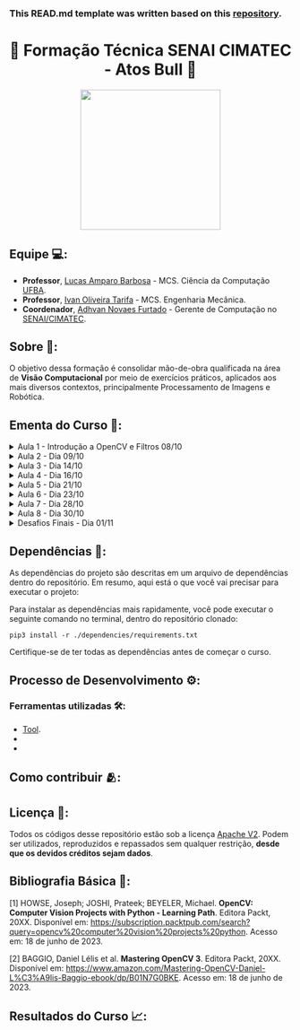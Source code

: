 
### This READ.md template was written based on this [repository](https://github.com/FernandoSchett/github_readme_template).

<h1 align="center">🌠 Formação Técnica SENAI CIMATEC - Atos Bull 🌠</h1>

<div align="center">
	<a href="link_for_webite">
	<img height = "250em" src = "https://github.com/FernandoSchett/github_readme_template/assets/80331486/1f037927-76de-43a3-89b0-41a488d3a33c" />
    </a>
</div>

## Equipe 💻:

- **Professor**, [Lucas Amparo Barbosa](https://lucasamparo.github.io) - MCS. Ciência da Computação [UFBA](https://www.ufba.br/).
- **Professor**, [Ivan Oliveira Tarifa](http://lattes.cnpq.br/9965035625458999) - MCS. Engenharia Mecânica.
- **Coordenador**, [Adhvan Novaes Furtado](http://lattes.cnpq.br/2180231474465012) - Gerente de Computação no [SENAI/CIMATEC](https://www.senaicimatec.com.br/).

## Sobre 🤔:

O objetivo dessa formação é consolidar mão-de-obra qualificada na área de **Visão Computacional** por meio de exercícios práticos, aplicados aos mais diversos contextos, principalmente Processamento de Imagens e Robótica.

## Ementa do Curso 🏫:

<details>
<summary>Aula 1 - Introdução a OpenCV e Filtros 08/10</summary>
	<ul>
		<li>Conteúdo</li>
		<ul>
			<li>Compilação do Opencv</li>
			<li>Manipulando Arquivos e Câmeras</li>
			<li>Filtrando Imagens</li>
		</ul>
		<li><a href="https://github.com/lucasamparo/curso_visao_cimatec/tree/master/aula_2/src">Códigos</a></li>
		<li><a href="https://github.com/lucasamparo/curso_visao_cimatec/blob/master/aula_1/Aula%201%20-%20Introdu%C3%A7%C3%A3o%20Opencv%20e%20filtros.pdf">Slides</a></li>
	</ul>
</details>
<details>
<summary>Aula 2 - Dia 09/10</summary>
	<ul>
		<li>Conteúdo</li>
		<ul>
			<li>Filtros Avançados</li>
			<li>Detecção de Bordas</li>
			<li>Contornos</li>
			<li>Segmentação</li>
		</ul>
		<li><a href="https://github.com/lucasamparo/curso_visao_cimatec/tree/master/aula_2/src">Códigos</a></li>
		<li><a href="https://github.com/lucasamparo/curso_visao_cimatec/blob/master/aula_2/Aula%202%20-%20Bordas%2C%20Filtros%20Avan%C3%A7ados%20e%20Segmenta%C3%A7%C3%A3o..pdf">Slides</a></li>
	</ul>
</details>
<details>
<summary>Aula 3 - Dia 14/10</summary>
  <ul>
    <li>Conteúdo</li>
    <ul>
      <li>Keypoints</li>
      <li>Keypoint Matching</li>
      <li>Stitching</li>
    </ul>
    <li><a href="https://github.com/lucasamparo/curso_visao_cimatec/tree/master/aula_3/src">Códigos</a></li>
    <li><a href="https://github.com/lucasamparo/curso_visao_cimatec/blob/master/aula_3/aula_3.pdf">Slides</a></li>
  </ul>
</details>
<details>
<summary>Aula 4 - Dia 16/10</summary>
  <ul>
    <li>Conteúdo</li>
    <ul>
      <li>Haar Cascade</li>
      <li>Tracking de Faces</li>
      <li>Tracking de outras partes do corpo</li>
    </ul>
    <li><a href="https://github.com/lucasamparo/curso_visao_cimatec/tree/master/aula_4/src">Códigos</a></li>
    <li><a href="https://github.com/lucasamparo/curso_visao_cimatec/blob/master/aula_4/aula_4.pdf">Slides</a></li>
  </ul>
</details>
<details>
<summary>Aula 5 - Dia 21/10</summary>
  <ul>
    <li>Conteúdo</li>
    <ul>
      <li>O espaço R3</li>
      <li>Representações de Profundidade</li>
      <li>Transformações em R3</li>
      <li>Mapa de Disparidade</li>
      <li>Projeção e Deprojeção de nuvens de ponto</li>
    </ul>
    <li><a href="https://github.com/lucasamparo/curso_visao_cimatec/tree/master/aula_5/src">Códigos</a></li>
    <li><a href="https://github.com/lucasamparo/curso_visao_cimatec/blob/master/aula_5/aula_5.pdf">Slides</a></li>
  </ul>
</details>
<details>
<summary>Aula 6 - Dia 23/10</summary>
  <ul>
    <li>Conteúdo</li>
    <ul>
      <li>Objeto 3D</li>
      <li>Sensores</li>
      <li>Shape from Motion</li>
      <li>ICP</li>
      <li>Registration</li>
    </ul>
    <li><a href="https://github.com/lucasamparo/curso_visao_cimatec/blob/master/aula_6/aula_6.pdf">Slides</a></li>
  </ul>
</details>
<details>
<summary>Aula 7 - Dia 28/10</summary>
  <ul>
    <li>Conteúdo</li>
    <ul>
      <li>Saliência Visual</li>
      <li>Mean Shift</li>
      <li>Padrões Visuais</li>
      <li>Support Vector Machine</li>
      <li>Introdução a Machine Learning</li>
    </ul>
    <li><a href="https://github.com/lucasamparo/curso_visao_cimatec/blob/master/aula_7/aula_7.pdf">Slides</a></li>
  </ul>
</details>
<details>
<summary>Aula 8 - Dia 30/10</summary>
  <ul>
    <li>Conteúdo</li>
    <ul>
      <li>Reconhecimento em Geral</li>
      <li>Reconhecimento Facial</li>
      <li>Reconhecimento de Emoções</li>
    </ul>
    <li><a href="https://github.com/lucasamparo/curso_visao_cimatec/blob/master/aula_8/aula_8.pdf">Slides</a></li>
  </ul>
</details>
<details>
<summary>Desafios Finais - Dia 01/11</summary>
  <ul>
    <li>Conteúdo</li>
    <ul>
      <li>Puzzle</li>
      <li>Oil in Canvas</li>
      <li>Pencil Sketch</li>
      <li>Cubic Mosaic</li>
    </ul>
    <li><a href="https://github.com/lucasamparo/curso_visao_cimatec/tree/master/dasafios">Código</a></li>
  </ul>
</details>



## Dependências 🚚:

As dependências do projeto são descritas em um arquivo de dependências dentro do repositório. Em resumo, aqui está o que você vai precisar para executar o projeto:

Para instalar as dependências mais rapidamente, você pode executar o seguinte comando no terminal, dentro do repositório clonado:

    pip3 install -r ./dependencies/requirements.txt

Certifique-se de ter todas as dependências antes de começar o curso.

## Processo de Desenvolvimento ⚙️:

### Ferramentas utilizadas 🛠️: 

- [Tool](http:link.com). 
- 
- 

## Como contribuir 🫂:


## Licença 📜:

Todos os códigos desse repositório estão sob a licença [Apache V2](https://choosealicense.com/licenses/apache-2.0/). Podem ser utilizados, reproduzidos e repassados sem qualquer restrição, **desde que os devidos créditos sejam dados**.

## Bibliografia Básica 📙:

[1] HOWSE, Joseph; JOSHI, Prateek; BEYELER, Michael. **OpenCV: Computer Vision Projects with Python - Learning Path**. Editora Packt, 20XX. Disponível em: <https://subscription.packtpub.com/search?query=opencv%20computer%20vision%20projects%20python>. Acesso em: 18 de junho de 2023.

[2] BAGGIO, Daniel Lélis et al. **Mastering OpenCV 3**. Editora Packt, 20XX. Disponível em: <https://www.amazon.com/Mastering-OpenCV-Daniel-L%C3%A9lis-Baggio-ebook/dp/B01N7G0BKE>. Acesso em: 18 de junho de 2023.

## Resultados do Curso 📈:


